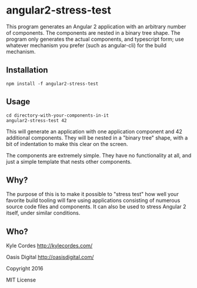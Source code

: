 # angular2-stress-test

This program generates an Angular 2 application with an arbitrary number of components. The components are nested in a binary tree shape. The program only generates the actual components, and typescript form; use whatever mechanism you prefer (such as angular-cli) for the build mechanism.

## Installation

```
npm install -f angular2-stress-test
```

## Usage

```
cd directory-with-your-components-in-it
angular2-stress-test 42
```

This will generate an application with one application component and 42 additional components. They will be nested in a "binary tree" shape, with a bit of indentation to make this clear on the screen.

The components are extremely simple. They have no functionality at all, and just a simple template that nests other components.

## Why?

The purpose of this is to make it possible to "stress test" how well your favorite build tooling will fare using applications consisting of numerous source code files and components. It can also be used to stress Angular 2 itself, under similar conditions.

## Who?

Kyle Cordes    http://kylecordes.com/

Oasis Digital  http://oasisdigital.com/

Copyright 2016

MIT License

